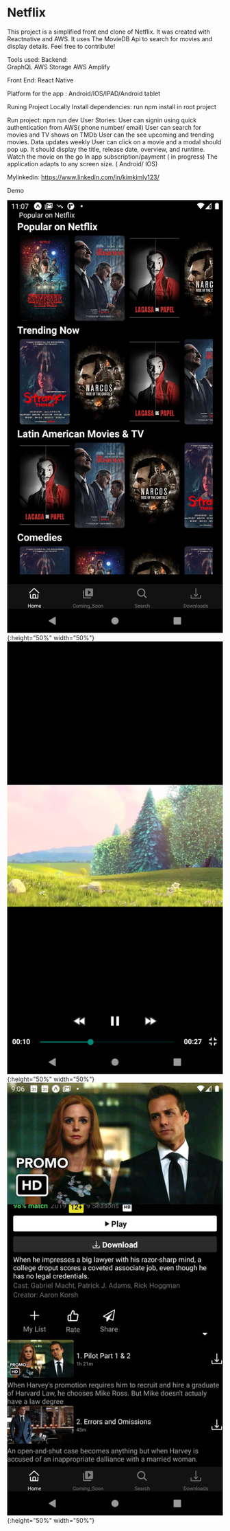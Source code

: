 # Netflix
This project is a simplified front end clone of Netflix. It was created with Reactnative and AWS. It uses The MovieDB Api to search for movies and display details. Feel free to contribute!

Tools used:
Backend:  
GraphQL
AWS Storage
AWS Amplify

Front End:
React Native

Platform for the app : 
Android/IOS/IPAD/Android tablet

Runing Project Locally
Install dependencies: run npm install in root project

Run project: npm run dev
User Stories:
User can signin using quick authentication from AWS( phone number/ email)
User can search for movies and TV shows on TMDb
User can the see upcoming and trending movies. Data updates weekly
User can click on a movie and a modal should pop up. It should display the title, release date, overview, and runtime.
Watch the movie on the go 
In app subscription/payment ( in progress) 
The application adapts to any screen size. ( Android/ IOS)

Mylinkedin: https://www.linkedin.com/in/kimkimly123/

Demo

![.](assets/demo/Screenshot_1617116829.png){:height="50%" width="50%"}
![.](assets/demo/Screenshot_1617107541.png){:height="50%" width="50%"}
![.](assets/demo/Screenshot_1617023197.png){:height="50%" width="50%"}




